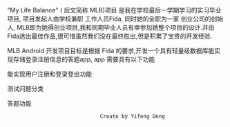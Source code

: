 "My Life Balance" ( 后文简称 MLB)项目 是我在学校最后一学期学习的实习毕业项目, 项目发起人由学校兼职 工作人员Fida, 同时她的全职为一家 创业公司的创始人, MLB即为她得创业项目,我和同期毕业人员有幸参加她整个项目的设计.并由Fida选出最佳作品,很可惜虽然我们没在最终胜出,但是积累了宝贵的开发经验.

MLB Android 开发项目目标是根据 Fida 的要求,开发一个具有轻量级数据库能实现存储登录注册信息的答题app, app 需要具有以下功能

能实现用户注册和登录登出功能

测试问题分类

答题功能

                                  Create by Yifeng Deng
